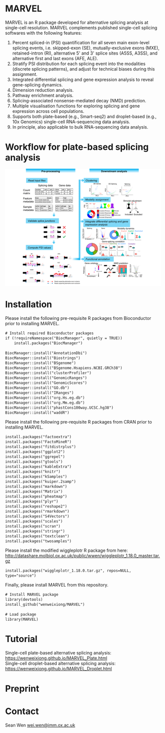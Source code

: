 # MARVEL
MARVEL is an R package developed for alternative splicing analysis at single-cell resolution. MARVEL complements published single-cell splicing softwares with the following features:
1. Percent spliced-in (PSI) quantification for all seven main exon-level splicing events, i.e. skipped-exon (SE), mutually-exclusive exons (MXE), retained-intron (RI), alternative 5' and 3' splice sites (A5SS, A3SS), and alternative first and last exons (AFE, ALE).
2. Stratify PSI distribution for each splicing event into the modalities (discrete splicing patterns), and adjust for technical biases during this assignment.
3. Integrated differential splicing and gene expression analysis to reveal gene-splicing dynamics.
4. Dimension reduction analysis.
5. Pathway enrichment analysis.
6. Splicing-associated nonsense-mediated decay (NMD) prediction.
7. Multiple visualisation functions for exploring splicing and gene expression across cell populations.
8. Supports both plate-based (e.g., Smart-seq2) and droplet-based (e.g., 10x Genomics) single-cell RNA-sequencing data analysis. 
9. In principle,  also applicable to bulk RNA-sequencing data analysis.

# Workflow for plate-based splicing analysis
![](inst/extdata/Cover_Figure.png)

# Installation
Please install the following pre-requisite R packages from Bioconductor prior to installing MARVEL.
```
# Install required Bioconductor packages
if (!requireNamespace("BiocManager", quietly = TRUE))
    install.packages("BiocManager")

BiocManager::install("AnnotationDbi")
BiocManager::install("Biostrings")
BiocManager::install("BSgenome")
BiocManager::install("BSgenome.Hsapiens.NCBI.GRCh38")
BiocManager::install("clusterProfiler")
BiocManager::install("GenomicRanges")
BiocManager::install("GenomicScores")
BiocManager::install("GO.db")
BiocManager::install("IRanges")
BiocManager::install("org.Hs.eg.db")
BiocManager::install("org.Mm.eg.db")
BiocManager::install("phastCons100way.UCSC.hg38")
BiocManager::install("waddR")
```
 
Please install the following pre-requisite R packages from CRAN prior to installing MARVEL.
```
install.packages("factoextra")
install.packages("FactoMineR")
install.packages("fitdistrplus")
install.packages("ggplot2")
install.packages("ggrepel")
install.packages("gtools")
install.packages("kableExtra")
install.packages("knitr")
install.packages("kSamples")
install.packages("kuiper.2samp")
install.packages("markdown")
install.packages("Matrix")
install.packages("pheatmap")
install.packages("plyr")
install.packages("reshape2")
install.packages("rmarkdown")
install.packages("S4Vectors")
install.packages("scales")
install.packages("scran")
install.packages("stringr")
install.packages("textclean")
install.packages("twosamples")
```

Please install the modified wiggleplotr R package from here: http://datashare.molbiol.ox.ac.uk/public/wwen/wiggleplotr_1.18.0_master.tar.gz
```
install.packages("wiggleplotr_1.18.0.tar.gz", repos=NULL, type="source")
```

Finally, please install MARVEL from this repository.
```
# Install MARVEL package
library(devtools)
install_github("wenweixiong/MARVEL")

# Load package
library(MARVEL)
```


# Tutorial
Single-cell plate-based alternative splicing analysis: https://wenweixiong.github.io/MARVEL_Plate.html  
Single-cell droplet-based alternative splicing analysis: https://wenweixiong.github.io/MARVEL_Droplet.html

# Preprint

# Contact
Sean Wen <wei.wen@imm.ox.ac.uk>
